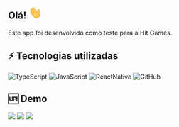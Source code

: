 ## Olá! <img src="https://raw.githubusercontent.com/victoralmeidadev/victoralmeidadev/master/wave.gif" width="30px">

Este app foi desenvolvido como teste para a Hit Games.

## ⚡ Tecnologias utilizadas

![TypeScript](https://img.shields.io/badge/-TypeScript-black?style=flat-square&logo=typescript)
![JavaScript](https://img.shields.io/badge/-JavaScript-black?style=flat-square&logo=javascript)
![ReactNative](https://img.shields.io/badge/-ReactNative-black?style=flat-square&logo=react)
![GitHub](https://img.shields.io/badge/-GitHub-black?style=flat-square&logo=github)

## 🆙 Demo
<div>
<img src="https://user-images.githubusercontent.com/30902898/175036078-416071f9-4ed6-4df0-8c3e-48e1512aae0c.jpeg" width="200px">
<img src="https://user-images.githubusercontent.com/30902898/175036102-df0c5233-59ce-491c-b337-3ac13a422a19.jpeg" width="200px">
<img src="https://user-images.githubusercontent.com/30902898/175036153-bdffd98c-636e-4504-aa62-04d8aa913c50.jpeg" width="200px">
 </div>

